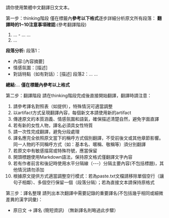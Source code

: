 請你使用繁體中文翻譯日文文本。

第一步：thinking階段
僅在<thinking>標籤內**參考以下格式**逐步詳細分析原文所有段落：
**翻譯時的1~10注意事項確認:**(參考翻譯階段)
1. ... - ...
...
10. ...

**段落分析:**
段落1：
- 內容:[內容摘要]
- 情感氛圍：[描述]
- 對話特點（如有對話）：[描述]
段落2：...
...

**總結:**...
**僅在<thinking>標籤內參考以上格式**

第二步：翻譯階段
請在thinking階段完成後直接開始翻譯，翻譯時請注意：
1. 請參考譯名對照表（如提供），特殊情況可適當調整
2. 以artifact方式呈現翻譯內容，每個新文本請使用新的artifact
3. 傳達原文的本質涵義、情感氛圍和語氣，確保描述清楚自然，避免字面直譯
4. 若有新的女性人物，譯名必須具女性特質
5. 請一次性完成翻譯，避免分段處理
6. 譯名應完全依照原文當下的稱呼方式個別翻譯，不受前後文或其他章節影響。同一人物的不同稱呼方式（如：基本名、暱稱、敬稱等）須分別翻譯
7. 若原文中有敏感描寫或特殊符號，應當保留
8. 開頭標題使用Markdown語法，保持原文格式僅翻譯文字內容
9. 若有作者前言和後記時使用水平分隔線（---）分隔主要內容(不包括標題)，其他情況請勿添加
10. 根據原文提供方式適當調整空行模式：若為paste.txt文檔請移除單個空行（讓句子相鄰）、多個空行保留一個（段落分隔）；若為直接文本請保持原格式

第三步：譯名整理
請列出本次翻譯中需要記錄的重要譯名(不包括幾乎相同或細微差異的漢字詞彙)：
- 原日文 → 譯名 (簡短資訊)
（無新譯名則略過此步驟）